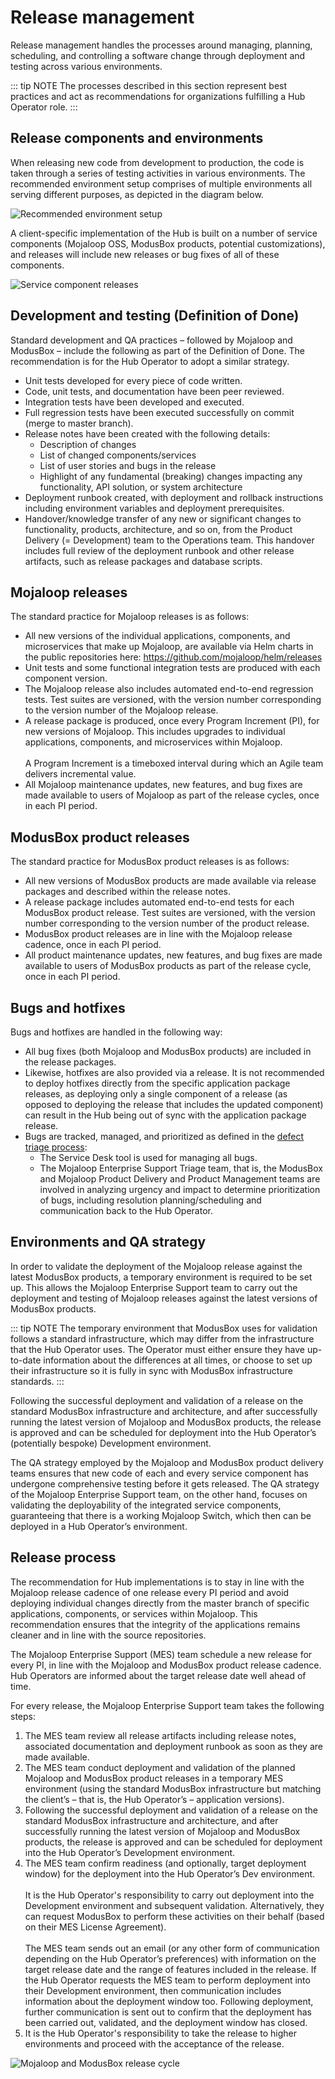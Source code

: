# Release management

Release management handles the processes around managing, planning, scheduling, and controlling a software change through deployment and testing across various environments.

::: tip NOTE
The processes described in this section represent best practices and act as recommendations for organizations fulfilling a Hub Operator role.
:::

## Release components and environments

When releasing new code from development to production, the code is taken through a series of testing activities in various environments. The recommended environment setup comprises of multiple environments all serving different purposes, as depicted in the diagram below.

![Recommended environment setup](/release_mgmt.png)

A client-specific implementation of the Hub is built on a number of service components (Mojaloop OSS, ModusBox products, potential customizations), and releases will include new releases or bug fixes of all of these components. 

![Service component releases](/release_service_components.png)

## Development and testing (Definition of Done)

Standard development and QA practices – followed by Mojaloop and ModusBox – include the following as part of the Definition of Done. The recommendation is for the Hub Operator to adopt a similar strategy. 

* Unit tests developed for every piece of code written.
* Code, unit tests, and documentation have been peer reviewed.  
* Integration tests have been developed and executed.
* Full regression tests have been executed successfully on commit (merge to master branch). 
* Release notes have been created with the following details: 
    * Description of changes 
    * List of changed components/services
    * List of user stories and bugs in the release
    * Highlight of any fundamental (breaking) changes impacting any functionality, API solution, or system architecture
* Deployment runbook created, with deployment and rollback instructions including environment variables and deployment prerequisites.
* Handover/knowledge transfer of any new or significant changes to functionality, products, architecture, and so on, from the Product Delivery (= Development) team to the Operations team. This handover includes full review of the deployment runbook and other release artifacts, such as release packages and database scripts.

## Mojaloop releases

The standard practice for Mojaloop releases is as follows:

* All new versions of the individual applications, components, and microservices that make up Mojaloop, are available via Helm charts in the public repositories here: <https://github.com/mojaloop/helm/releases>
* Unit tests and some functional integration tests are produced with each component version.
* The Mojaloop release also includes automated end-to-end regression tests. Test suites are versioned, with the version number corresponding to the version number of the Mojaloop release. 
* A release package is produced, once every Program Increment (PI), for new versions of Mojaloop. This includes upgrades to individual applications, components, and microservices within Mojaloop. \
\
A Program Increment is a timeboxed interval during which an Agile team delivers incremental value.
* All Mojaloop maintenance updates, new features, and bug fixes are made available to users of Mojaloop as part of the release cycles, once in each PI period.

## ModusBox product releases

The standard practice for ModusBox product releases is as follows:

* All new versions of ModusBox products are made available via release packages and described within the release notes.
* A release package includes automated end-to-end tests for each ModusBox product release. Test suites are versioned, with the version number corresponding to the version number of the product release.
* ModusBox product releases are in line with the Mojaloop release cadence, once in each PI period.
* All product maintenance updates, new features, and bug fixes are made available to users of ModusBox products as part of the release cycle, once in each PI period.

## Bugs and hotfixes

Bugs and hotfixes are handled in the following way:

* All bug fixes (both Mojaloop and ModusBox products) are included in the release packages.
* Likewise, hotfixes are also provided via a release. It is not recommended to deploy hotfixes directly from the specific application package releases, as deploying only a single component of a release (as opposed to deploying the release that includes the updated component) can result in the Hub being out of sync with the application package release.
* Bugs are tracked, managed, and prioritized as defined in the [defect triage process](defect_triage.md): 
    * The Service Desk tool is used for managing all bugs. 
    * The Mojaloop Enterprise Support Triage team, that is, the ModusBox and Mojaloop Product Delivery and Product Management teams are involved in analyzing urgency and impact to determine prioritization of bugs, including resolution planning/scheduling and communication back to the Hub Operator.

## Environments and QA strategy

In order to validate the deployment of the Mojaloop release against the latest ModusBox products, a temporary environment is required to be set up. This allows the Mojaloop Enterprise Support team to carry out the deployment and testing of Mojaloop releases against the latest versions of ModusBox products. 

::: tip NOTE
The temporary environment that ModusBox uses for validation follows a standard infrastructure, which may differ from the infrastructure that the Hub Operator uses. The Operator must either ensure they have up-to-date information about the differences at all times, or choose to set up their infrastructure so it is fully in sync with ModusBox infrastructure standards.
::: 

Following the successful deployment and validation of a release on the standard ModusBox infrastructure and architecture, and after successfully running the latest version of Mojaloop and ModusBox products, the release is approved and can be scheduled for deployment into the Hub Operator’s (potentially bespoke) Development environment. 

The QA strategy employed by the Mojaloop and ModusBox product delivery teams ensures that new code of each and every service component has undergone comprehensive testing before it gets released. The QA strategy of the Mojaloop Enterprise Support team, on the other hand, focuses on validating the deployability of the integrated service components, guaranteeing that there is a working Mojaloop Switch, which then can be deployed in a Hub Operator’s environment.

## Release process

The recommendation for Hub implementations is to stay in line with the Mojaloop release cadence of one release every PI period and avoid deploying individual changes directly from the master branch of specific applications, components, or services within Mojaloop. This recommendation ensures that the integrity of the applications remains cleaner and in line with the source repositories. 

The Mojaloop Enterprise Support (MES) team schedule a new release for every PI, in line with the Mojaloop and ModusBox product release cadence. Hub Operators are informed about the target release date well ahead of time.

For every release, the Mojaloop Enterprise Support team takes the following steps:

1. The MES team review all release artifacts including release notes, associated documentation and deployment runbook as soon as they are made available. 
1. The MES team conduct deployment and validation of the planned Mojaloop and ModusBox product releases in a temporary MES environment (using the standard ModusBox infrastructure but matching the client’s – that is, the Hub Operator’s – application versions). 
1. Following the successful deployment and validation of a release on the standard ModusBox infrastructure and architecture, and after successfully running the latest version of Mojaloop and ModusBox products, the release is approved and can be scheduled for deployment into the Hub Operator’s Development environment.
1. The MES team confirm readiness (and optionally, target deployment window) for the deployment into the Hub Operator’s Dev environment. \
\
It is the Hub Operator's responsibility to carry out deployment into the Development environment and subsequent validation. Alternatively, they can request ModusBox to perform these activities on their behalf (based on their MES License Agreement). \
\
The MES team sends out an email (or any other form of communication depending on the Hub Operator’s preferences) with information on the target release date and the range of features included in the release. If the Hub Operator requests the MES team to perform deployment into their Development environment, then communication includes information about the deployment window too. Following deployment, further communication is sent out to confirm that the deployment has been carried out, validated, and the deployment window has closed.
1. It is the Hub Operator's responsibility to take the release to higher environments and proceed with the acceptance of the release.

![Mojaloop and ModusBox release cycle](/release_process.png)